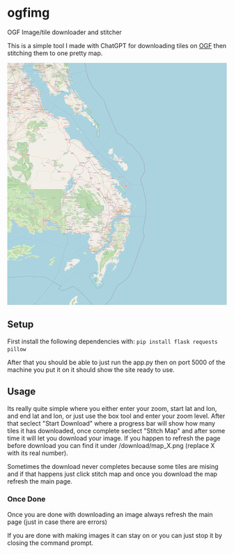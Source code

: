 # ogfimg
 OGF Image/tile downloader and stitcher

 This is a simple tool I made with ChatGPT for downloading tiles on [OGF](https://opengeofiction.net) then stitching them to one pretty map.

 ![banner](./ex1.png)

 ## Setup

  First install the following dependencies with:
  `pip install flask requests pillow`

  After that you should be able to just run the app.py then on port 5000 of the machine you put it on it should show the site ready to use.

 ## Usage
  Its really quite simple where you either enter your zoom, start lat and lon, and end lat and lon, or just use the box tool and enter your zoom level. After that seclect "Start Download" where a progress bar will show how many tiles it has downloaded, once complete seclect "Stitch Map" and after some time it will let you download your image. If you happen to refresh the page before download you can find it under /download/map_X.png (replace X with its real number).
 
  Sometimes the download never completes because some tiles are mising and if that happens just click stitch map and once you download the map refresh the main page.

  ### Once Done
  Once you are done with downloading an image always refresh the main page (just in case there are errors)

  If you are done with making images it can stay on or you can just stop it by closing the command prompt.
